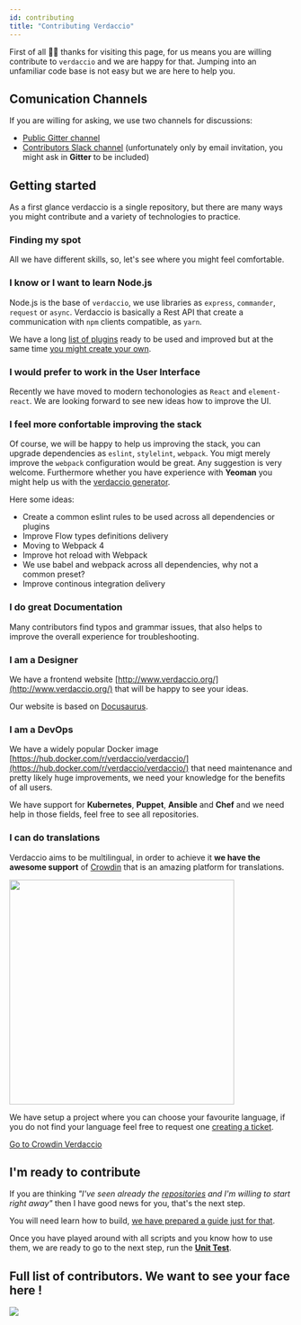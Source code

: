 ```yaml
---
id: contributing
title: "Contributing Verdaccio"
---
```


First of all 👏👏 thanks for visiting this page, for us means you are willing contribute to `verdaccio` and we are happy for that. Jumping into an unfamiliar code base is not easy but we are here to help you.

## Comunication Channels

If you are willing for asking, we use two channels for discussions:

* [Public Gitter channel](https://gitter.im/verdaccio/)
* [Contributors Slack channel](https://verdaccio-npm.slack.com) (unfortunately only by email invitation, you might ask in **Gitter** to be included)

## Getting started

As a first glance verdaccio is a single repository, but there are many ways you might contribute and a variety of technologies to practice.

### Finding my spot

All we have different skills, so, let's see where you might feel comfortable.

### I know or I want to learn Node.js

Node.js is the base of `verdaccio`, we use libraries as `express`, `commander`, `request` or `async`. Verdaccio is basically a Rest API that create a communication with `npm` clients compatible, as `yarn`.

We have a long [list of plugins](plugins.md) ready to be used and improved but at the same time [you might create your own](dev-plugins.md).

### I would prefer to work in the User Interface

Recently we have moved to modern techonologies as `React` and `element-react`. We are looking forward to see new ideas how to improve the UI. 

### I feel more confortable improving the stack

Of course, we will be happy to help us improving the stack, you can upgrade dependencies as `eslint`, `stylelint`, `webpack`. You migt merely improve the `webpack` configuration would be great. Any suggestion is very welcome. Furthermore whether you have experience with **Yeoman** you might help us with the [verdaccio generator](https://github.com/verdaccio/generator-verdaccio-plugin).

Here some ideas:

* Create a common eslint rules to be used across all dependencies or plugins
* Improve Flow types definitions delivery
* Moving to Webpack 4
* Improve hot reload with Webpack
* We use babel and webpack across all dependencies, why not a common preset?
* Improve continous integration delivery

### I do great Documentation

Many contributors find typos and grammar issues, that also helps to improve the overall experience for troubleshooting.

### I am a Designer

We have a frontend website [http://www.verdaccio.org/](http://www.verdaccio.org/) that will be happy to see your ideas.

Our website is based on [Docusaurus](https://docusaurus.io/).

### I am a DevOps

We have a widely popular Docker image [https://hub.docker.com/r/verdaccio/verdaccio/](https://hub.docker.com/r/verdaccio/verdaccio/) that need maintenance and pretty likely huge improvements, we need your knowledge for the benefits of all users.

We have support for **Kubernetes**, **Puppet**, **Ansible** and **Chef** and we need help in those fields, feel free to see all repositories.

### I can do translations

Verdaccio aims to be multilingual, in order to achieve it **we have the awesome support** of [Crowdin](https://crowdin.com) that is an amazing platform for translations.

<img src="https://d3n8a8pro7vhmx.cloudfront.net/uridu/pages/144/attachments/original/1485948891/Crowdin.png" width="400px"/>

We have setup a project where you can choose your favourite language, if you do not find your language feel free to request one [creating a ticket](https://github.com/verdaccio/verdaccio/issues/new).

[Go to Crowdin Verdaccio](https://crowdin.com/project/verdaccio)


## I'm ready to contribute

If you are thinking *"I've seen already the [repositories](repositories.md) and I'm willing to start right away"*  then I have good news for you, that's the next step.

You will need learn how to build, [we have prepared a guide just for that](build.md).

Once you have played around with all scripts and you know how to use them, we are ready to go to the next step, run the [**Unit Test**](test.md).


## Full list of contributors. We want to see your face here !

<a href="graphs/contributors"><img src="https://opencollective.com/verdaccio/contributors.svg?width=890&button=false" /></a>

